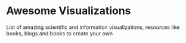 # Awesome Visualizations
List of amazing scientific and information visualizations, resources like books, blogs and books to create your own
